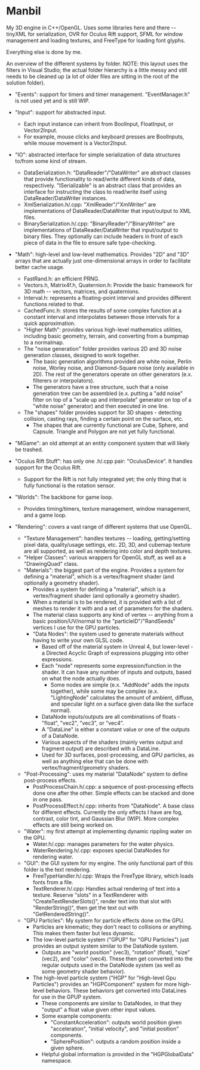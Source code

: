Manbil
======


My 3D engine in C++/OpenGL. Uses some libraries here and there -- tinyXML for serialization, OVR for Oculus Rift support, SFML for window management and loading textures, and FreeType for loading font glyphs.

Everything else is done by me.


An overview of the different systems by folder. NOTE: this layout uses the filters in Visual Studio; the actual folder hierarchy is a little messy and still needs to be cleaned up (a lot of older files are sitting in the root of the solution folder).

* "Events": support for timers and timer management. "EventManager.h" is not used yet and is still WIP.

* "Input": support for abstracted input.
  * Each input instance can inherit from BoolInput, FloatInput, or Vector2Input.
  * For example, mouse clicks and keyboard presses are BoolInputs, while mouse movement is a Vector2Input.

* "IO": abstracted interface for simple serialization of data structures to/from some kind of stream.
  * DataSerialization.h: "DataReader"/"DataWriter" are abstract classes that provide functionality to read/write different kinds of data, respectively. "ISerializable" is an abstract class that provides an interface for instructing the class to read/write itself using DataReader/DataWriter instances.
  * XmlSerialization.h/.cpp: "XmlReader"/"XmlWriter" are implementations of DataReader/DataWriter that input/output to XML files.
  * BinarySerialization.h/.cpp: "BinaryReader"/"BinaryWriter" are implementations of DataReader/DataWriter that input/output to binary files. They optionally can include headers in front of each piece of data in the file to ensure safe type-checking.

* "Math": high-level and low-level mathematics. Provides "2D" and "3D" arrays that are actually just one-dimensional arrays in order to facilitate better cache usage.
  * FastRand.h: an efficient PRNG.
  * Vectors.h, Matrix4f.h, Quaternion.h: Provide the basic framework for 3D math -- vectors, matrices, and quaternions.
  * Interval.h: represents a floating-point interval and provides different functions related to that.
  * CachedFunc.h: stores the results of some complex function at a constant interval and interpolates between those intervals for a quick approximation.
  * "Higher Math": provides various high-level mathematics utilities, including basic geometry, terrain, and converting from a bumpmap to a normalmap.
  * The "noise generation" folder provides various 2D and 3D noise generation classes, designed to work together.
    * The basic generation algorithms provided are white noise, Perlin noise, Worley noise, and Diamond-Square noise (only available in 2D). The rest of the generators operate on other generators (e.x. filterers or interpolators).
    * The generators have a tree structure, such that a noise generation tree can be assembled (e.x. putting a "add noise" filter on top of a "scale up and interpolate" generator on top of a "white noise" generator) and then executed in one line.
  * The "shapes" folder provides support for 3D shapes - detecting collision, casting rays, finding a certain point on the surface, etc.
    * The shapes that are currently functional are Cube, Sphere, and Capsule. Triangle and Polygon are not yet fully functional.
    
* "MGame": an old attempt at an entity component system that will likely be trashed.

* "Oculus Rift Stuff": has only one .h/.cpp pair: "OculusDevice". It handles support for the Oculus Rift.
  * Support for the Rift is not fully integrated yet; the only thing that is fully functional is the rotation sensor.
  
* "Worlds": The backbone for game loop.
  * Provides timing/timers, texture management, window management, and a game loop.
  
* "Rendering": covers a vast range of different systems that use OpenGL.
  * "Texture Management": handles textures -- loading, getting/setting pixel data, quality/usage settings, etc. 2D, 3D, and cubemap texture are all supported, as well as rendering into color and depth textures.
  * "Helper Classes": various wrappers for OpenGL stuff, as well as a "DrawingQuad" class.
  * "Materials": the biggest part of the engine. Provides a system for defining a "material", which is a vertex/fragment shader (and optionally a geometry shader).
    * Provides a system for defining a "material", which is a vertex/fragment shader (and optionally a geometry shader).
    * When a material is to be rendered, it is provided with a list of meshes to render it with and a set of parameters for the shaders.
    * The material class supports any kind of vertex -- anything from a basic position/UV/normal to the "particleID"/"RandSeeds" vertices I use for the GPU particles.
    * "Data Nodes": the system used to generate materials without having to write your own GLSL code.
      * Based off of the material system in Unreal 4, but lower-level - a Directed Acyclic Graph of expressions plugging into other expressions.
      * Each "node" represents some expression/function in the shader. It can have any number of inputs and outputs, based on what the node actually does.
        * Some nodes are simple (e.x. "AddNode" adds the inputs together), while some may be complex (e.x. "LightingNode" calculates the amount of ambient, diffuse, and specular light on a surface given data like the surface normal).
      * DataNode inputs/outputs are all combinations of floats - "float", "vec2", "vec3", or "vec4".
      * A "DataLine" is either a constant value or one of the outputs of a DataNode.
      * Various aspects of the shaders (mainly vertex output and fragment output) are described with a DataLine.
      * Used for 3D surfaces, post-processing, and GPU particles, as well as anything else that can be done with vertex/fragment/geometry shaders.
  * "Post-Processing": uses my material "DataNode" system to define post-process effects.
    * PostProcessChain.h/.cpp: a sequence of post-processing effects done one after the other. Simple effects can be stacked and done in one pass.
    * PostProcessEffect.h/.cpp: inherits from "DataNode". A base class for different effects. Currently the only effects I have are fog, contrast, color tint, and Gaussian Blur (WIP). More complex effects are still being worked on.
  * "Water": my first attempt at implementing dynamic rippling water on the GPU.
    * Water.h/.cpp: manages parameters for the water physics.
    * WaterRendering.h/.cpp: exposes special DataNodes for rendering water.
  * "GUI": the GUI system for my engine. The only functional part of this folder is the text rendering.
    * FreeTypeHandler.h/.cpp: Wraps the FreeType library, which loads fonts from a file.
    * TextRenderer.h/.cpp: Handles actual rendering of text into a texture. Reserve "slots" in a TextRenderer with "CreateTextRenderSlots()", render text into that slot with "RenderString()", then get the text out with "GetRenderedString()".
  * "GPU Particles": My system for particle effects done on the GPU.
    * Particles are kinematic; they don't react to collisions or anything. This makes them faster but less dynamic.
    * The low-level particle system ("GPUP" for "GPU Particles") just provides an output system similar to the DataNode system.
      * Outputs are "world position" (vec3), "rotation" (float), "size" (vec2), and "color" (vec4). These then get converted into the regular outputs used in the DataNode system (as well as some geometry shader behavior).
    * The high-level particle system ("HGP" for "High-level Gpu Particles") provides an "HGPComponent" system for more high-level behaviors. These behaviors get converted into DataLines for use in the GPUP system.
      * These components are similar to DataNodes, in that they "output" a float value given other input values.
      * Some example components:
        * "ConstantAcceleration": outputs world position given "acceleration", "initial velocity", and "initial position" components.
        * "SpherePosition": outputs a random position inside a given sphere.
      * Helpful global information is provided in the "HGPGlobalData" namespace.
